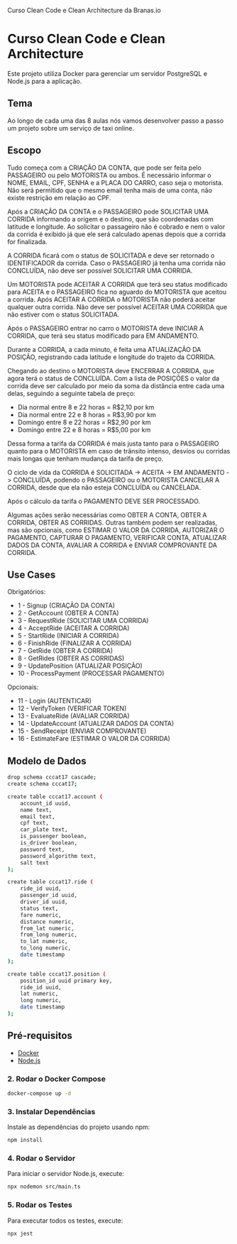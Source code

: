 Curso Clean Code e Clean Architecture da Branas.io

# Curso Clean Code e Clean Architecture

Este projeto utiliza Docker para gerenciar um servidor PostgreSQL e Node.js para a aplicação. 

## Tema

Ao longo de cada uma das 8 aulas nós vamos desenvolver passo a passo um projeto sobre um serviço de taxi online.

## Escopo

Tudo começa com a CRIAÇÃO DA CONTA, que pode ser feita pelo PASSAGEIRO ou pelo MOTORISTA ou ambos. É necessário informar o NOME, EMAIL, CPF, SENHA e a PLACA DO CARRO, caso seja o motorista. Não será permitido que o mesmo email tenha mais de uma conta, não existe restrição em relação ao CPF.

Após a CRIAÇÃO DA CONTA e o PASSAGEIRO pode SOLICITAR UMA CORRIDA informando a origem e o destino, que são coordenadas com latitude e longitude. Ao solicitar o passageiro não é cobrado e nem o valor da corrida é exibido já que ele será calculado apenas depois que a corrida for finalizada.

A CORRIDA ficará com o status de SOLICITADA e deve ser retornado o IDENTIFICADOR da corrida. Caso o PASSAGEIRO já tenha uma corrida não CONCLUÍDA, não deve ser possível SOLICITAR UMA CORRIDA.

Um MOTORISTA pode ACEITAR A CORRIDA que terá seu status modificado para ACEITA e o PASSAGEIRO fica no aguardo do MOTORISTA que aceitou a corrida. Após ACEITAR A CORRIDA o MOTORISTA não poderá aceitar qualquer outra corrida. Não deve ser possível ACEITAR UMA CORRIDA que não estiver com o status SOLICITADA.

Após o PASSAGEIRO entrar no carro o MOTORISTA deve INICIAR A CORRIDA, que terá seu status modificado para EM ANDAMENTO. 

Durante a CORRIDA, a cada minuto, é feita uma ATUALIZAÇÃO DA POSIÇÃO, registrando cada latitude e longitude do trajeto da CORRIDA.

Chegando ao destino o MOTORISTA deve ENCERRAR A CORRIDA, que agora terá o status de CONCLUÍDA. Com a lista de POSIÇÕES o valor da corrida deve ser calculado por meio da soma da distância entre cada uma delas, seguindo a seguinte tabela de preço:


* Dia normal entre 8 e 22 horas = R$2,10 por km
* Dia normal entre 22 e 8 horas = R$3,90 por km
* Domingo entre 8 e 22 horas = R$2,90 por km
* Domingo entre 22 e 8 horas = R$5,00 por km

Dessa forma a tarifa da CORRIDA é mais justa tanto para o PASSAGEIRO quanto para o MOTORISTA em caso de trânsito intenso, desvios ou corridas mais longas que tenham mudança da tarifa de preço.

O ciclo de vida da CORRIDA é SOLICITADA -> ACEITA -> EM ANDAMENTO -> CONCLUÍDA, podendo o PASSAGEIRO ou o MOTORISTA CANCELAR A CORRIDA, desde que ela não esteja CONCLUÍDA ou CANCELADA.

Após o cálculo da tarifa o PAGAMENTO DEVE SER PROCESSADO.

Algumas ações serão necessárias como OBTER A CONTA, OBTER A CORRIDA, OBTER AS CORRIDAS. Outras também podem ser realizadas, mas são opcionais, como ESTIMAR O VALOR DA CORRIDA, AUTORIZAR O PAGAMENTO, CAPTURAR O PAGAMENTO, VERIFICAR CONTA, ATUALIZAR DADOS DA CONTA, AVALIAR A CORRIDA e ENVIAR COMPROVANTE DA CORRIDA.

## Use Cases

Obrigatórios:

* 1 - Signup (CRIAÇÃO DA CONTA)
* 2 - GetAccount (OBTER A CONTA)
* 3 - RequestRide (SOLICITAR UMA CORRIDA)
* 4 - AcceptRide (ACEITAR A CORRIDA)
* 5 - StartRide (INICIAR A CORRIDA)
* 6 - FinishRide (FINALIZAR A CORRIDA)
* 7 - GetRide (OBTER A CORRIDA)
* 8 - GetRides (OBTER AS CORRIDAS)
* 9 - UpdatePosition (ATUALIZAR POSIÇÃO)
* 10 - ProcessPayment (PROCESSAR PAGAMENTO)

Opcionais:

* 11 - Login (AUTENTICAR)
* 12 - VerifyToken (VERIFICAR TOKEN)
* 13 - EvaluateRide (AVALIAR CORRIDA)
* 14 - UpdateAccount (ATUALIZAR DADOS DA CONTA)
* 15 - SendReceipt (ENVIAR COMPROVANTE)
* 16 - EstimateFare (ESTIMAR O VALOR DA CORRIDA)


## Modelo de Dados

```sh
drop schema cccat17 cascade;
create schema cccat17;

create table cccat17.account (
    account_id uuid,
    name text,
    email text,
    cpf text,
    car_plate text,
    is_passenger boolean,
    is_driver boolean,
    password text,
    password_algorithm text,
    salt text
);

create table cccat17.ride (
    ride_id uuid,
    passenger_id uuid,
    driver_id uuid,
    status text,
    fare numeric,
    distance numeric,
    from_lat numeric,
    from_long numeric,
    to_lat numeric,
    to_long numeric,
    date timestamp
);

create table cccat17.position (
    position_id uuid primary key,
    ride_id uuid,
    lat numeric,
    long numeric,
    date timestamp
);
```

## Pré-requisitos

- [Docker](https://www.docker.com/get-started)
- [Node.js](https://nodejs.org/en/)

### 2. Rodar o Docker Compose

```sh
docker-compose up -d
```

### 3. Instalar Dependências
Instale as dependências do projeto usando npm:

```sh
npm install
```

### 4. Rodar o Servidor
Para iniciar o servidor Node.js, execute:
```sh
npx nodemon src/main.ts
```

### 5. Rodar os Testes
Para executar todos os testes, execute:
```sh
npx jest
```